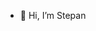 - 👋 Hi, I’m Stepan <!-- or just @Aemulatio -->
<!-- - 👀 I’m interested in CrossFit (LOL) -->
<!-- - 🌱 I’m currently learning JavaScript -->
<!-- - 💞️ I’m looking to collaborate on ...
- 📫 How to reach me ...
-->
<!---
Aemulatio/Aemulatio is a ✨ special ✨ repository because its `README.md` (this file) appears on your GitHub profile.
You can click the Preview link to take a look at your changes.
--->
